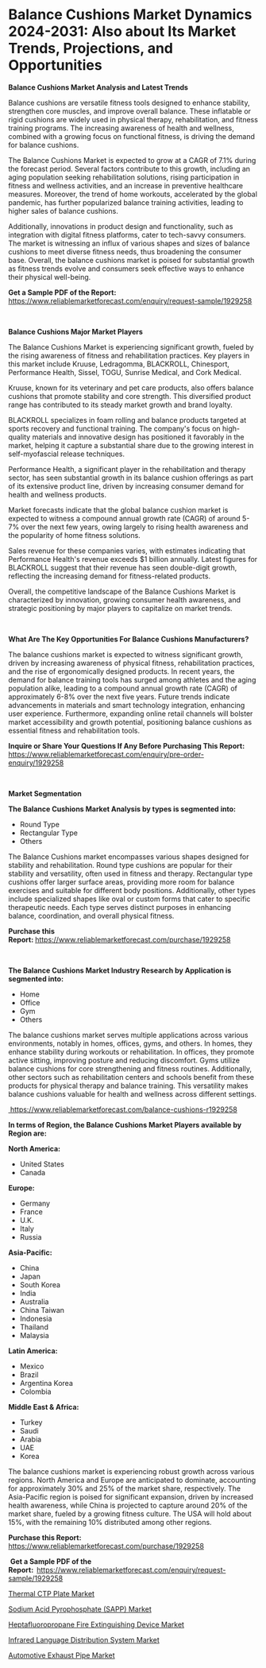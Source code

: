 <p><h1>Balance Cushions Market Dynamics 2024-2031: Also about Its Market Trends, Projections, and Opportunities</h1></p><p><strong>Balance Cushions Market Analysis and Latest Trends</strong></p>
<p><p>Balance cushions are versatile fitness tools designed to enhance stability, strengthen core muscles, and improve overall balance. These inflatable or rigid cushions are widely used in physical therapy, rehabilitation, and fitness training programs. The increasing awareness of health and wellness, combined with a growing focus on functional fitness, is driving the demand for balance cushions.</p><p>The Balance Cushions Market is expected to grow at a CAGR of 7.1% during the forecast period. Several factors contribute to this growth, including an aging population seeking rehabilitation solutions, rising participation in fitness and wellness activities, and an increase in preventive healthcare measures. Moreover, the trend of home workouts, accelerated by the global pandemic, has further popularized balance training activities, leading to higher sales of balance cushions.</p><p>Additionally, innovations in product design and functionality, such as integration with digital fitness platforms, cater to tech-savvy consumers. The market is witnessing an influx of various shapes and sizes of balance cushions to meet diverse fitness needs, thus broadening the consumer base. Overall, the balance cushions market is poised for substantial growth as fitness trends evolve and consumers seek effective ways to enhance their physical well-being.</p></p>
<p><strong>Get a Sample PDF of the Report:&nbsp;</strong> <a href="https://www.reliablemarketforecast.com/enquiry/request-sample/1929258?utm_campaign=1130&utm_medium=2&utm_source=Github&utm_content=ia&utm_term=30102024&utm_id=balance-cushions">https://www.reliablemarketforecast.com/enquiry/request-sample/1929258</a></p>
<p>&nbsp;</p>
<p><strong>Balance Cushions Major Market Players</strong></p>
<p><p>The Balance Cushions Market is experiencing significant growth, fueled by the rising awareness of fitness and rehabilitation practices. Key players in this market include Kruuse, Ledragomma, BLACKROLL, Chinesport, Performance Health, Sissel, TOGU, Sunrise Medical, and Cork Medical.</p><p>Kruuse, known for its veterinary and pet care products, also offers balance cushions that promote stability and core strength. This diversified product range has contributed to its steady market growth and brand loyalty.</p><p>BLACKROLL specializes in foam rolling and balance products targeted at sports recovery and functional training. The company's focus on high-quality materials and innovative design has positioned it favorably in the market, helping it capture a substantial share due to the growing interest in self-myofascial release techniques.</p><p>Performance Health, a significant player in the rehabilitation and therapy sector, has seen substantial growth in its balance cushion offerings as part of its extensive product line, driven by increasing consumer demand for health and wellness products. </p><p>Market forecasts indicate that the global balance cushion market is expected to witness a compound annual growth rate (CAGR) of around 5-7% over the next few years, owing largely to rising health awareness and the popularity of home fitness solutions.</p><p>Sales revenue for these companies varies, with estimates indicating that Performance Health's revenue exceeds $1 billion annually. Latest figures for BLACKROLL suggest that their revenue has seen double-digit growth, reflecting the increasing demand for fitness-related products.</p><p>Overall, the competitive landscape of the Balance Cushions Market is characterized by innovation, growing consumer health awareness, and strategic positioning by major players to capitalize on market trends.</p></p>
<p>&nbsp;</p>
<p><strong>What Are The Key Opportunities For Balance Cushions Manufacturers?</strong></p>
<p><p>The balance cushions market is expected to witness significant growth, driven by increasing awareness of physical fitness, rehabilitation practices, and the rise of ergonomically designed products. In recent years, the demand for balance training tools has surged among athletes and the aging population alike, leading to a compound annual growth rate (CAGR) of approximately 6-8% over the next five years. Future trends indicate advancements in materials and smart technology integration, enhancing user experience. Furthermore, expanding online retail channels will bolster market accessibility and growth potential, positioning balance cushions as essential fitness and rehabilitation tools.</p></p>
<p><strong>Inquire or Share Your Questions If Any Before Purchasing This Report:</strong> <a href="https://www.reliablemarketforecast.com/enquiry/pre-order-enquiry/1929258?utm_campaign=1130&utm_medium=2&utm_source=Github&utm_content=ia&utm_term=30102024&utm_id=balance-cushions">https://www.reliablemarketforecast.com/enquiry/pre-order-enquiry/1929258</a></p>
<p>&nbsp;</p>
<p><strong>Market Segmentation</strong></p>
<p><strong>The Balance Cushions Market Analysis by types is segmented into:</strong></p>
<p><ul><li>Round Type</li><li>Rectangular Type</li><li>Others</li></ul></p>
<p><p>The Balance Cushions market encompasses various shapes designed for stability and rehabilitation. Round type cushions are popular for their stability and versatility, often used in fitness and therapy. Rectangular type cushions offer larger surface areas, providing more room for balance exercises and suitable for different body positions. Additionally, other types include specialized shapes like oval or custom forms that cater to specific therapeutic needs. Each type serves distinct purposes in enhancing balance, coordination, and overall physical fitness.</p></p>
<p><strong>Purchase this Report:&nbsp;</strong><a href="https://www.reliablemarketforecast.com/purchase/1929258?utm_campaign=1130&utm_medium=2&utm_source=Github&utm_content=ia&utm_term=30102024&utm_id=balance-cushions">https://www.reliablemarketforecast.com/purchase/1929258</a></p>
<p>&nbsp;</p>
<p><strong>The Balance Cushions Market Industry Research by Application is segmented into:</strong></p>
<p><ul><li>Home</li><li>Office</li><li>Gym</li><li>Others</li></ul></p>
<p><p>The balance cushions market serves multiple applications across various environments, notably in homes, offices, gyms, and others. In homes, they enhance stability during workouts or rehabilitation. In offices, they promote active sitting, improving posture and reducing discomfort. Gyms utilize balance cushions for core strengthening and fitness routines. Additionally, other sectors such as rehabilitation centers and schools benefit from these products for physical therapy and balance training. This versatility makes balance cushions valuable for health and wellness across different settings.</p></p>
<p><a href="https://www.reliablemarketforecast.com/balance-cushions-r1929258?utm_campaign=1130&utm_medium=2&utm_source=Github&utm_content=ia&utm_term=30102024&utm_id=balance-cushions">&nbsp;https://www.reliablemarketforecast.com/balance-cushions-r1929258</a></p>
<p><strong>In terms of Region, the Balance Cushions Market Players available by Region are:</strong></p>
<p>
    <p> <strong> North America: </strong>
        <ul>
            <li>United States</li>
            <li>Canada</li>
        </ul>
        </p> 
    <p> <strong> Europe: </strong>
        <ul>
            <li>Germany</li>
            <li>France</li>
            <li>U.K.</li>
            <li>Italy</li>
            <li>Russia</li>
        </ul>
        </p> 
    <p> <strong> Asia-Pacific: </strong>
        <ul>
            <li>China</li>
            <li>Japan</li>
            <li>South Korea</li>
            <li>India</li>
            <li>Australia</li>
            <li>China Taiwan</li>
            <li>Indonesia</li>
            <li>Thailand</li>
            <li>Malaysia</li>
        </ul>
        </p> 
    <p> <strong> Latin America: </strong>
        <ul>
            <li>Mexico</li>
            <li>Brazil</li>
            <li>Argentina Korea</li>
            <li>Colombia</li>
        </ul>
        </p> 
    <p> <strong> Middle East & Africa: </strong>
        <ul>
            <li>Turkey</li>
            <li>Saudi</li>
            <li>Arabia</li>
            <li>UAE</li>
            <li>Korea</li>
        </ul>
    </p>
    </p>
<p><p>The balance cushions market is experiencing robust growth across various regions. North America and Europe are anticipated to dominate, accounting for approximately 30% and 25% of the market share, respectively. The Asia-Pacific region is poised for significant expansion, driven by increased health awareness, while China is projected to capture around 20% of the market share, fueled by a growing fitness culture. The USA will hold about 15%, with the remaining 10% distributed among other regions.</p></p>
<p><strong>Purchase this Report: </strong><a href="https://www.reliablemarketforecast.com/purchase/1929258?utm_campaign=1130&utm_medium=2&utm_source=Github&utm_content=ia&utm_term=30102024&utm_id=balance-cushions">https://www.reliablemarketforecast.com/purchase/1929258</a></p>
<p>&nbsp;<strong>Get a Sample PDF of the Report:&nbsp;&nbsp;</strong><a href="https://www.reliablemarketforecast.com/enquiry/request-sample/1929258?utm_campaign=1130&utm_medium=2&utm_source=Github&utm_content=ia&utm_term=30102024&utm_id=balance-cushions">https://www.reliablemarketforecast.com/enquiry/request-sample/1929258</a></p>
<p><strong></strong></p>
<p><p><a href="https://github.com/habinadmshaulz/Market-Research-Report-List-1/blob/main/thermal-ctp-plate-market.md?utm_campaign=1130&utm_medium=2&utm_source=Github&utm_content=ia&utm_term=30102024&utm_id=balance-cushions">Thermal CTP Plate Market</a></p><p><a href="https://www.linkedin.com/pulse/future-sodium-acid-pyrophosphate-sapp-market-global-hz5mc?utm_campaign=1130&utm_medium=2&utm_source=Github&utm_content=ia&utm_term=30102024&utm_id=balance-cushions">Sodium Acid Pyrophosphate (SAPP) Market</a></p><p><a href="https://issuu.com/reportprime-2/docs/heptafluoropropane-fire-extinguishi_abca0f9c3dae8e?utm_campaign=1130&utm_medium=2&utm_source=Github&utm_content=ia&utm_term=30102024&utm_id=balance-cushions">Heptafluoropropane Fire Extinguishing Device Market</a></p><p><a href="https://issuu.com/reportprime-2/docs/infrared-language-distribution-syst_d1ea4f3ca9bdeb?utm_campaign=1130&utm_medium=2&utm_source=Github&utm_content=ia&utm_term=30102024&utm_id=balance-cushions">Infrared Language Distribution System Market</a></p><p><a href="https://github.com/radmanjxendrisczn/Market-Research-Report-List-1/blob/main/automotive-exhaust-pipe-market.md?utm_campaign=1130&utm_medium=2&utm_source=Github&utm_content=ia&utm_term=30102024&utm_id=balance-cushions">Automotive Exhaust Pipe Market</a></p></p>